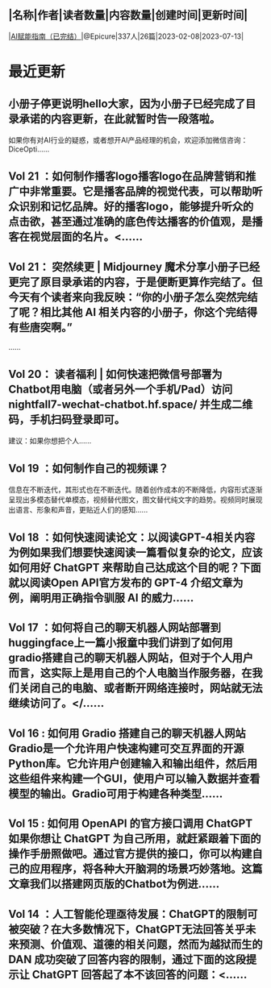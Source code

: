 |名称|作者|读者数量|内容数量|创建时间|更新时间|
---
|[AI赋能指南（已完结）](https://xiaobot.net/p/GrowWithAI?refer=0b133df9-27dc-423b-8101-639049001c13)|@Epicure|337人|26篇|2023-02-08|2023-07-13|

# 最近更新
## 小册子停更说明hello大家，因为小册子已经完成了目录承诺的内容更新，在此就暂时告一段落啦。

如果你有对AI行业的疑惑，或者想开AI产品经理的机会，欢迎添加微信咨询：DiceOpti......
## Vol 21 ：如何制作播客logo播客logo在品牌营销和推广中非常重要。它是播客品牌的视觉代表，可以帮助听众识别和记忆品牌。好的播客logo，能够提升听众的点击欲，甚至通过准确的底色传达播客的价值观，是播客在视觉层面的名片。<......
## Vol 21： 突然续更 | Midjourney 魔术分享小册子已经更完了原目录承诺的内容，于是便断更算作完结了。但今天有个读者来向我反映：“你的小册子怎么突然完结了呢？相比其他 AI 相关内容的小册子，你这个完结得有些唐突啊。”

......
## Vol 20： 读者福利 | 如何快速把微信号部署为Chatbot用电脑（或者另外一个手机/Pad）访问 nightfall7-wechat-chatbot.hf.space/ 并生成二维码，手机扫码登录即可。
建议：如果你想把个人......
## Vol 19 ：如何制作自己的视频课？
信息在不断迭代，其形式也在不断迭代。随着创作成本的不断降低，内容形式逐渐呈现出多模态替代单模态，视频替代图文，图文替代纯文字的趋势。视频同时展现出语言、形象和声音，更贴近人们的感知......
## Vol 18 ：如何快速阅读论文：以阅读GPT-4相关内容为例如果我们想要快速阅读一篇看似复杂的论文，应该如何用好 ChatGPT 来帮助自己达成这个目的呢？下面就以阅读Open API官方发布的 GPT-4 介绍文章为例，阐明用正确指令驯服 AI 的威力......
## Vol 17 ：如何将自己的聊天机器人网站部署到huggingface上一篇小报童中我们讲到了如何用gradio搭建自己的聊天机器人网站，但对于个人用户而言，这实际上是用自己的个人电脑当作服务器，在我们关闭自己的电脑、或者断开网络连接时，网站就无法继续访问了。</......
## Vol 16 : 如何用 Gradio 搭建自己的聊天机器人网站Gradio是一个允许用户快速构建可交互界面的开源Python库。它允许用户创建输入和输出组件，然后用这些组件来构建一个GUI，使用户可以输入数据并查看模型的输出。Gradio可用于构建各种类型......
## Vol 15 : 如何用 OpenAPI 的官方接口调用 ChatGPT如果你想让 ChatGPT 为自己所用，就赶紧跟着下面的操作手册照做吧。通过官方提供的接口，你可以构建自己的应用程序，将各种大开脑洞的场景巧妙落地。这篇文章我们以搭建网页版的Chatbot为例进......
## Vol 14 ：人工智能伦理亟待发展：ChatGPT的限制可被突破？在大多数情况下，ChatGPT无法回答关乎未来预测、价值观、道德的相关问题，然而为越狱而生的 DAN 成功突破了回答内容的限制，通过下面的这段提示让 ChatGPT 回答起了本不该回答的问题：<......

